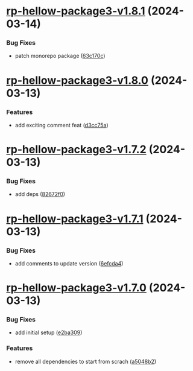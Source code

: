# [rp-hellow-package3-v1.8.1](https://github.com/iriteshp/hellow-npm/compare/rp-hellow-package3-v1.8.0...rp-hellow-package3-v1.8.1) (2024-03-14)


### Bug Fixes

* patch monorepo package ([63c170c](https://github.com/iriteshp/hellow-npm/commit/63c170c612877e0137d40707d665b7f92ca36035))

# [rp-hellow-package3-v1.8.0](https://github.com/iriteshp/hellow-npm/compare/rp-hellow-package3-v1.7.2...rp-hellow-package3-v1.8.0) (2024-03-13)


### Features

* add exciting comment feat ([d3cc75a](https://github.com/iriteshp/hellow-npm/commit/d3cc75a5c54fc542a78f1cbc0815197357fb0eef))

# [rp-hellow-package3-v1.7.2](https://github.com/iriteshp/hellow-npm/compare/rp-hellow-package3-v1.7.1...rp-hellow-package3-v1.7.2) (2024-03-13)


### Bug Fixes

* add deps ([82672f0](https://github.com/iriteshp/hellow-npm/commit/82672f0b34d6f6e3028e539c3425ca88f4703c39))

# [rp-hellow-package3-v1.7.1](https://github.com/iriteshp/hellow-npm/compare/rp-hellow-package3-v1.7.0...rp-hellow-package3-v1.7.1) (2024-03-13)


### Bug Fixes

* add comments to update version ([6efcda4](https://github.com/iriteshp/hellow-npm/commit/6efcda496b781b80fef016258b7433f1708e716e))

# [rp-hellow-package3-v1.7.0](https://github.com/iriteshp/hellow-npm/compare/rp-hellow-package3-v1.6.0...rp-hellow-package3-v1.7.0) (2024-03-13)


### Bug Fixes

* add initial setup ([e2ba309](https://github.com/iriteshp/hellow-npm/commit/e2ba3095c2a86fee2ca70a5e67391e49037d688c))


### Features

* remove all dependencies to start from scrach ([a5048b2](https://github.com/iriteshp/hellow-npm/commit/a5048b213cdb0bee5526b7a9ffea44ad9a883c5b))
